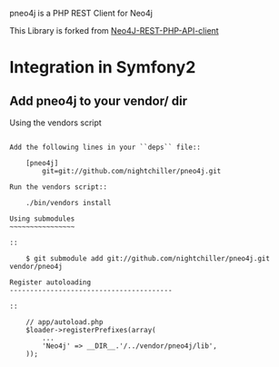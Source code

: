 pneo4j is a PHP REST Client for Neo4j

This Library is forked from [Neo4J-REST-PHP-API-client](https://github.com/onewheelgood/Neo4J-REST-PHP-API-client)

Integration in Symfony2
=======================

Add pneo4j to your vendor/ dir
---------------------------------------------

Using the vendors script
~~~~~~~~~~~~~~~~~~~~~~~~

Add the following lines in your ``deps`` file::

    [pneo4j]
        git=git://github.com/nightchiller/pneo4j.git

Run the vendors script::

    ./bin/vendors install

Using submodules
~~~~~~~~~~~~~~~~

::

    $ git submodule add git://github.com/nightchiller/pneo4j.git vendor/pneo4j

Register autoloading
----------------------------------------

::

    // app/autoload.php
    $loader->registerPrefixes(array(
        ...
        'Neo4j' => __DIR__.'/../vendor/pneo4j/lib',
    ));
